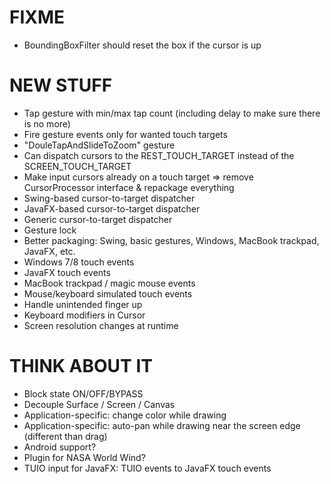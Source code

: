 # FIXME

* BoundingBoxFilter should reset the box if the cursor is up

# NEW STUFF

* Tap gesture with min/max tap count (including delay to make sure there is no more)
* Fire gesture events only for wanted touch targets
* "DouleTapAndSlideToZoom" gesture
* Can dispatch cursors to the REST_TOUCH_TARGET instead of the SCREEN_TOUCH_TARGET
* Make input cursors already on a touch target => remove CursorProcessor interface & repackage everything
* Swing-based cursor-to-target dispatcher
* JavaFX-based cursor-to-target dispatcher
* Generic cursor-to-target dispatcher
* Gesture lock
* Better packaging: Swing, basic gestures, Windows, MacBook trackpad, JavaFX, etc.
* Windows 7/8 touch events
* JavaFX touch events
* MacBook trackpad / magic mouse events
* Mouse/keyboard simulated touch events
* Handle unintended finger up
* Keyboard modifiers in Cursor
* Screen resolution changes at runtime

# THINK ABOUT IT

* Block state ON/OFF/BYPASS
* Decouple Surface / Screen / Canvas
* Application-specific: change color while drawing
* Application-specific: auto-pan while drawing near the screen edge (different than drag)
* Android support?
* Plugin for NASA World Wind?
* TUIO input for JavaFX: TUIO events to JavaFX touch events
